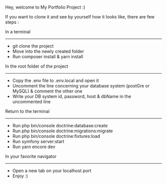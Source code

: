 
Hey, welcome to My Portfolio Project :)

If you want to clone it and see by yourself how it looks like, there are few steps :

In a terminal
*************
* git clone the project
* Move into the newly created folder
* Run composer install & yarn install

In the root folder of the project
*********************************
* Copy the .env file to .env.local and open it
* Uncomment the line concerning your database system (postGre or MySQL) & comment the other one
* Write your DB system id, password, host & dbName in the uncommented line

Return to the terminal
**********************
* Run php bin/console doctrine:database:create
* Run php bin/console doctrine:migrations:migrate
* Run php bin/console doctrine:fixtures:load
* Run symfony server:start
* Run yarn encore dev

In your favorite navigator
**************************
* Open a new tab on your localhost port
* Enjoy :)
